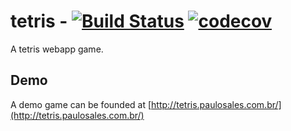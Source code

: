 # tetris - [![Build Status](https://travis-ci.com/paulosales/tetris.svg?branch=dev)](https://travis-ci.com/paulosales/tetris) [![codecov](https://codecov.io/gh/paulosales/tetris/branch/dev/graph/badge.svg)](https://codecov.io/gh/paulosales/tetris)

A tetris webapp game.

## Demo

A demo game can be founded at [http://tetris.paulosales.com.br/](http://tetris.paulosales.com.br/)

